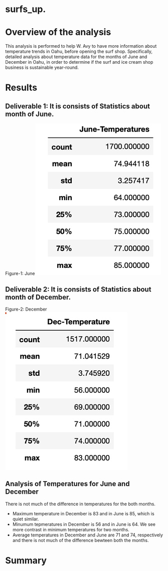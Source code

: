 # surfs_up.
# Overview of the analysis
This analysis is performed to help W. Avy to have more information about temperature trends in Oahu, before opening the surf shop.
Specifically, detailed analysis about temperature data for the months of June and December in Oahu, in order to determine if the surf and ice cream shop business is sustainable year-round.
# Results
## Deliverable 1: It is consists of Statistics  about month of June.
Figure-1: 
June![June Data](https://github.com/FatimaJHussain/surfs_up./blob/main/June.png)

## Deliverable 2: It is consists of Statistics  about month of December.
Figure-2: 
December![December Data](https://github.com/FatimaJHussain/surfs_up./blob/main/Dec.png)
## Analysis of Temperatures for June and December
There is not much of the difference in temperatures for the both months.
* Maximum temperature in December is 83 and in June is 85, which is quiet similar. 
* Minumum tepmeratures in December is 56 and in June is 64. We see more contrast in minimum temperatures for two months. 
* Average temperatures in December and June are 71 and 74, respectively and there is not much of the difference bewteen both the months. 

# Summary
